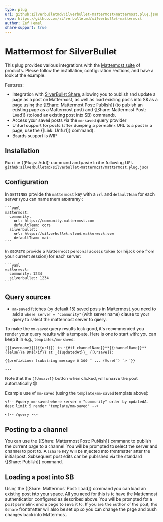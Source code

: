 ```yaml
---
type: plug
uri: github:silverbulletmd/silverbullet-mattermost/mattermost.plug.json
repo: https://github.com/silverbulletmd/silverbullet-mattermost
author: Zef Hemel
share-support: true
---
```


<!-- #include [[https://raw.githubusercontent.com/silverbulletmd/silverbullet-mattermost/main/README.md]] -->
# Mattermost for SilverBullet
This plug provides various integrations with the [Mattermost suite](https://www.mattermost.com) of products. Please follow the installation, configuration sections, and have a look at the example.

Features:

* Integration with [SilverBullet Share](https://silverbullet.md/%F0%9F%94%8C_Share), allowing you to publish and update a page as a post on Mattermost, as well as load existing posts into SB as a page using the {[Share: Mattermost Post: Publish]} (to publish an existing page as a Mattermost post) and {[Share: Mattermost Post: Load]} (to load an existing post into SB) commands.
* Access your saved posts via the `mm-saved` query provider
* Unfurl support for posts (after dumping a permalink URL to a post in a page, use the {[Link: Unfurl]} command).
* Boards support is WIP

## Installation
Run the {[Plugs: Add]} command and paste in the following URI: `github:silverbulletmd/silverbullet-mattermost/mattermost.plug.json` 

## Configuration
In `SETTINGS` provide the `mattermost` key with a `url` and `defaultTeam` for each server (you can name them arbitrarily):

    ```yaml
    mattermost:
      community:
        url: https://community.mattermost.com
        defaultTeam: core
      silverbullet:
        url: https://silverbullet.cloud.mattermost.com
        defaultTeam: main
    ```

In `SECRETS` provide a Mattermost personal access token (or hijack one from your current session) for each server:

    ```yaml
    mattermost:
      community: 1234
      silverbullet: 1234
    ```


## Query sources

* `mm-saved` fetches (by default 15) saved posts in Mattermost, you need to add a `where server = "community"` (with server name) clause to your query to select the mattermost server to query.

To make the `mm-saved` query results look good, it's recommended you render your query results with a template. Here is one to start with: you can keep it in e.g., `templates/mm-saved`:

    [{{username}}]({{url}}) in {{#if channelName}}**{{channelName}}**{{else}}a DM{{/if}} at _{{updatedAt}}_ {[Unsave]}:

    {{prefixLines (substring message 0 300 " ... (More)") "> "}}

    ---

Note that the `{[Unsave]}` button when clicked, will unsave the post automatically 😎

Example use of `mm-saved` (using the `template/mm-saved` template above):

    <!-- #query mm-saved where server = "community" order by updatedAt desc limit 5 render "template/mm-saved" -->

    <!-- /query -->

## Posting to a channel

You can use the {[Share: Mattermost Post: Publish]} command to publish the current page to a channel. You will be prompted to select the server and channel to post to. A `$share` key will be injected into frontmatter after the initial post. Subsequent post edits can be published via the standard {[Share: Publish]} command.

## Loading a post into SB

Using the {[Share: Mattermost Post: Load]} command you can load an existing post into your space. All you need for this is to have the Mattermost authentication configured as described above. You will be prompted for a post permalink and a page to save it to. If you are the author of the post, the `$share` frontmatter will also be set up so you can change the page and push changes back into Mattermost.
<!-- /include -->
